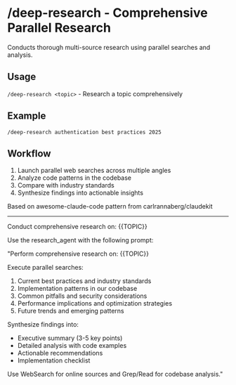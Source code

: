 # /deep-research - Comprehensive Parallel Research

Conducts thorough multi-source research using parallel searches and analysis.

## Usage
`/deep-research <topic>` - Research a topic comprehensively

## Example
`/deep-research authentication best practices 2025`

## Workflow
1. Launch parallel web searches across multiple angles
2. Analyze code patterns in the codebase
3. Compare with industry standards
4. Synthesize findings into actionable insights

Based on awesome-claude-code pattern from carlrannaberg/claudekit

---

Conduct comprehensive research on: {{TOPIC}}

Use the research_agent with the following prompt:

"Perform comprehensive research on: {{TOPIC}}

Execute parallel searches:
1. Current best practices and industry standards
2. Implementation patterns in our codebase
3. Common pitfalls and security considerations
4. Performance implications and optimization strategies
5. Future trends and emerging patterns

Synthesize findings into:
- Executive summary (3-5 key points)
- Detailed analysis with code examples
- Actionable recommendations
- Implementation checklist

Use WebSearch for online sources and Grep/Read for codebase analysis."